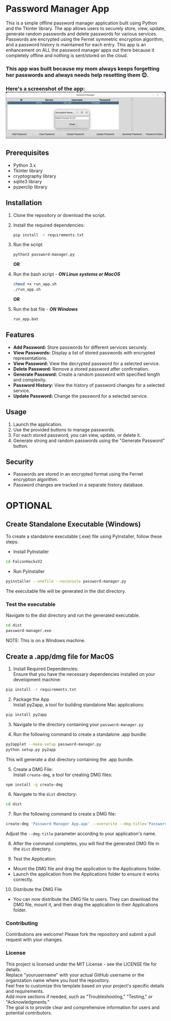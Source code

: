 # Password Manager App

This is a simple offline password manager application built using Python and the Tkinter library. The app allows users to securely store, view, update, generate random passwords and delete passwords for various services. Passwords are encrypted using the Fernet symmetric encryption algorithm, and a password history is maintained for each entry. This app is an enhancement on ALL the password manager apps out there because it completely offline and nothing is sent/stored on the cloud. 
### **This app was built because my mom always keeps forgetting her passwords and always needs help resetting them 😊.**

### Here's a screenshot of the app: <br/>![screenshot](Screenshot.png)

## Prerequisites

- Python 3.x
- Tkinter library
- cryptography library
- sqlite3 library
- pyperclip library

## Installation

1. Clone the repository or download the script.
2. Install the required dependencies:

   ```bash
   pip install -r requirements.txt
   ```

3. Run the script
    ```bash
    python3 password-manager.py
    ```
    **OR** <br/>
4. Run the bash script - **_ON Linux systems or MacOS_**
    ```bash
    chmod +x run_app.sh
    ./run_app.sh
    ```
    **OR**<br/>
5. Run the bat file - **_ON Windows_**
    ```bash
    run_app.bat
    ```

## Features

- **Add Password:** Store passwords for different services securely.
- **View Passwords:** Display a list of stored passwords with encrypted representations.
- **View Password:** View the decrypted password for a selected service.
- **Delete Password:** Remove a stored password after confirmation.
- **Generate Password:** Create a random password with specified length and complexity.
- **Password History:** View the history of password changes for a selected service.
- **Update Password:** Change the password for a selected service.

## Usage
1. Launch the application.
2. Use the provided buttons to manage passwords.
3. For each stored password, you can view, update, or delete it.
4. Generate strong and random passwords using the "Generate Password" button.

## Security
- Passwords are stored in an encrypted format using the Fernet encryption algorithm.
- Password changes are tracked in a separate history database.

# OPTIONAL
## Create Standalone Executable (Windows)
To create a standalone executable (.exe) file using PyInstaller, follow these steps:
- Install PyInstaller
```bash
cd FalconHacksV2
```

- Run PyInstaller
```bash
pyinstaller --onefile --noconsole password-manager.py
```

The executable file will be generated in the dist directory.

### Test the executable
Navigate to the dist directory and run the generated executable.
```bash
cd dist
password-manager.exe
```

NOTE: This is on a Windows machine.

## Create a .app/dmg file for MacOS
1. Install Required Dependencies: <br/>
Ensure that you have the necessary dependencies installed on your development machine:
```bash
pip install -r requirements.txt
```
2. Package the App<br/>
Install py2app, a tool for building standalone Mac applications:
```bash
pip install py2app
```

3. Navigate to the directory containing your `password-manager.py`

4. Run the following command to create a standalone .app bundle:
```bash
py2applet --make-setup password-manager.py
python setup.py py2app
```
This will generate a dist directory containing the .app bundle.

5. Create a DMG File: <br/>
Install `create-dmg`, a tool for creating DMG files:
```bash
npm install -g create-dmg
```

6. Navigate to the `dist` directory:
```bash
cd dist
```

7. Run the following command to create a DMG file:
```bash
create-dmg 'Password Manager App.app' --overwrite --dmg-title='Password Manager App'
```
Adjust the `--dmg-title` parameter according to your application's name.

8. After the command completes, you will find the generated DMG file in the `dist` directory.

9. Test the Application:<br/>
- Mount the DMG file and drag the application to the Applications folder.
- Launch the application from the Applications folder to ensure it works correctly.

10. Distribute the DMG File<br/>
- You can now distribute the DMG file to users. They can download the DMG file, mount it, and then drag the application to their Applications folder.


### Contributing
Contributions are welcome! Please fork the repository and submit a pull request with your changes.

### License
This project is licensed under the MIT License - see the LICENSE file for details.
<br/>
Replace "yourusername" with your actual GitHub username or the organization name where you host the repository.<br>
Feel free to customize this template based on your project's specific details and requirements. <br>
Add more sections if needed, such as "Troubleshooting," "Testing," or "Acknowledgments."<br/>
The goal is to provide clear and comprehensive information for users and potential contributors.

